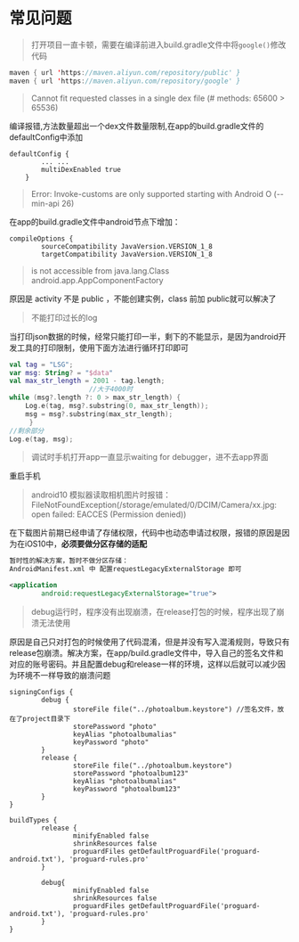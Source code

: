 # 常见问题

> 打开项目一直卡顿，需要在编译前进入build.gradle文件中将`google()`修改代码

```kotlin
maven { url 'https://maven.aliyun.com/repository/public' }
maven { url 'https://maven.aliyun.com/repository/google' }
```

>Cannot fit requested classes in a single dex file (# methods: 65600 > 65536)

编译报错,方法数量超出一个dex文件数量限制,在app的build.gradle文件的defaultConfig中添加
```
defaultConfig {
        ... ...
        multiDexEnabled true
    }
```

>Error: Invoke-customs are only supported starting with Android O (--min-api 26)

在app的build.gradle文件中android节点下增加：
```
compileOptions {
        sourceCompatibility JavaVersion.VERSION_1_8
        targetCompatibility JavaVersion.VERSION_1_8

```

> is not accessible from java.lang.Class android.app.AppComponentFactory

原因是 activity 不是 public ，不能创建实例，class 前加 public就可以解决了

>不能打印过长的log

当打印json数据的时候，经常只能打印一半，剩下的不能显示，是因为android开发工具的打印限制，使用下面方法进行循环打印即可

```kotlin
val tag = "LSG";
var msg: String? = "$data"
val max_str_length = 2001 - tag.length;
                    //大于4000时
while (msg?.length ?: 0 > max_str_length) {
    Log.e(tag, msg?.substring(0, max_str_length));
    msg = msg?.substring(max_str_length);
     }
//剩余部分
Log.e(tag, msg);
```

> 调试时手机打开app一直显示waiting for debugger，进不去app界面

重启手机

> android10 模拟器读取相机图片时报错：
FileNotFoundException(/storage/emulated/0/DCIM/Camera/xx.jpg: open failed: EACCES (Permission denied))

在下载图片前期已经申请了存储权限，代码中也动态申请过权限，报错的原因是因为在iOS10中，**必须要做分区存储的适配**
```xml
暂时性的解决方案，暂时不做分区存储：
AndroidManifest.xml 中 配置requestLegacyExternalStorage 即可

<application
        android:requestLegacyExternalStorage="true">  
```

>debug运行时，程序没有出现崩溃，在release打包的时候，程序出现了崩溃无法使用

原因是自己只对打包的时候使用了代码混淆，但是并没有写入混淆规则，导致只有release包崩溃。解决方案，在app/build.gradle文件中，导入自己的签名文件和对应的账号密码。并且配置debug和release一样的环境，这样以后就可以减少因为环境不一样导致的崩溃问题
```
signingConfigs {
        debug {
                storeFile file("../photoalbum.keystore") //签名文件，放在了project目录下
                storePassword "photo"
                keyAlias "photoalbumalias"
                keyPassword "photo"
        }
        release {
                storeFile file("../photoalbum.keystore")
                storePassword "photoalbum123"
                keyAlias "photoalbumalias"
                keyPassword "photoalbum123"
        }
}

buildTypes {
        release {
                minifyEnabled false
                shrinkResources false
                proguardFiles getDefaultProguardFile('proguard-android.txt'), 'proguard-rules.pro'
        }

        debug{
                minifyEnabled false
                shrinkResources false
                proguardFiles getDefaultProguardFile('proguard-android.txt'), 'proguard-rules.pro'
        }
}
```